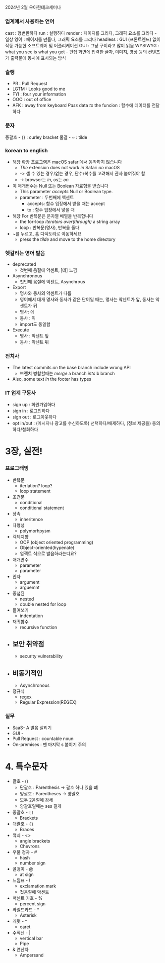
2024년 2월 우아한테크세미나

### 업계에서 사용하는 언어
cast  : 형변환하다
run : 실행하다
render : 페이지를 그리다, 그래픽 요소를 그리다
	- 일상 영어 : 페이지를 만들다, 그래픽 요소를 그리다
headless : GUI (프론트엔드) 없이 작동 가능한 소프트웨어 및 어플리케이션
GUI : 그냥 구이라고 많이 읽음
WYSIWYG : what you see is what you get
	- 편집 화면에 입력한 글자, 이미지, 영상 등의 컨텐츠가 출력물에 동시에 표시되는 방식

### 슬랭
- PR : Pull Request
- LGTM : Looks good to me
- FYI : four your information
- OOO : out of office
- AFK : away from keyboard
*Pass* data *to* the funcion : 함수에 데이터를 전달하다


### 문자
중괄호 - {} : curley bracket
물결 - ~ : tilde

### korean to english
- 해당 확장 프로그램은 macOS safari에서 동작하지 않습니다
	- *The* extension does not work *in* Safari *on* macOS
	- -> 셀 수 있는 경우/없는 경우, 단수/복수를 고려해서 관사 붙여줘야 함
	- -> browser는 *in*, os는 *on*
- 이 매개변수는 Null 또는 Boolean 자료형을 받습니다 
	- This parameter *accepts* Null or Boolean type.
	- parameter : 두번째에 엑센트
		- accepts: 함수 입장에서 받을 때는 accept
		- to : 함수 입장에서 넣을 때
- 해당 For 반복문은 문자열 배열을 반복합니다
	- the for-loop *iterators over(through)* a string array
	- loop : 반복문(명사), 반복을 돌다
- ~를 누르고, 홈 디렉토리로 이동하세요
	- press the *tilde* and move to the home directory

### 헷갈리는 영어 발음
- deprecated
	- 첫번쨰 음절에 악센트, [데] 느낌
- Asynchronous
	- 첫번째 음절에 악센트, Asynchrous
- Export
	- 명사와 동사의 악센트가 다름
	- 영어에서 대개 명사와 동사가 같은 단어일 때는, 명사는 악센트가 앞, 동사는 악센트가 뒤
	- 명사: 에
	- 동사 : 익
	- import도 동일함
- Execute
	- 명사 : 악센트 앞
	- 동사 : 악센트 뒤


### 전치사
- The latest commits *on* the base branch include wrong API
	- 브랜치 병합할때는 *merge* a branch *into* b branch
- Also, some text *in* the footer has types


### IT 업계 구동사
- sign up : 회원가입하다
- sign in : 로그인하다
- sign out : 로그아웃하다
- opt in/out : (메시지나 광고를 수신하도록) 선택하다/배제하다, (정보 제공을) 동의하다/철회하다



# 3장, 실전!


### 프로그래밍
- 반복문
	- iterlation? loop?
	- loop statement
- 조건문
	- conditional
	- conditional statement
- 상속
	- inheritence
- 다형성
	- polymorhpysm
- 객체지향
	- OOP (object oriented programming)
	- Object-oriented(hypenate)
	- 업젝트 식으로 발음하라는디요?
- 매개변수
	- parameter
	- parameter
- 인자
	- argument
	- arguemnt
- 중첩된
	- nested
	- double nested for loop
- 들여쓰기
	- indentation
- 재귀함수
	- recursive function
- 보안 취약점
	- 
	- security vulnerability
- 비동기적인
	- 
	- Asynchronous
- 정규식
	- regex
	- Regular Expression(REGEX)



### 실무
- SaaS- A 발음 살리기
- GUI - 
- Pull Request : countable noun
- On-premises : 맨 마지막 s 붙이기 주의

# 4. 특수문자
- 괄호 - ()
	- 단괄호 : Parenthesis -> 괄호 하나 있을 떄
	- 양괄호 : Parentheses -> 양괄호
	- 모두 2음절에 강세
	- 양괄호일때는 ses 길게
- 중괄호 - `[]`
	- Brackets
- 대괄호 - `{}`
	- Braces
- 꺽쇠 - <>
	- angle brackets
	- Chevrons
- 우물 정자 - #
	- hash
	- number sign
- 골뱅이 - @
	- at sign
- 느낌표 - !
	- exclamation mark
	- 첫음절에 악센트
- 퍼센트 기호 - %
	- percent sign
- 와일드카드 - *
	- Asterisk
- 캐럿 - ^
	- caret
- 수직선 - |
	- vertical bar
	- Pipe 
- & 연산자
	- Ampersand